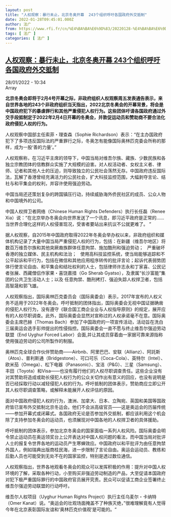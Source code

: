 ```yaml
---
layout: post
title: "人权观察：暴行未止，北京冬奥开幕  243个组织呼吁各国政府外交抵制"
date: 2022-01-28T09:45:01.000Z
author: 法广
from: https://www.rfi.fr/cn/%E4%BA%BA%E6%9D%83/20220128-%E4%BA%BA%E6%9D%83%E8%A7%82%E5%AF%9F-%E6%9A%B4%E8%A1%8C%E6%9C%AA%E6%AD%A2%EF%BC%8C%E5%8C%97%E4%BA%AC%E5%86%AC%E5%A5%A5%E5%BC%80%E5%B9%95-243%E4%B8%AA%E7%BB%84%E7%BB%87%E5%91%BC%E5%90%81%E5%90%84%E5%9B%BD%E6%94%BF%E5%BA%9C%E5%A4%96%E4%BA%A4%E6%8A%B5%E5%88%B6
tags: [ 法广 ]
categories: [ 法广 ]
---
```

<!--1643363101000-->
[人权观察：暴行未止，北京冬奥开幕  243个组织呼吁各国政府外交抵制](https://www.rfi.fr/cn/%E4%BA%BA%E6%9D%83/20220128-%E4%BA%BA%E6%9D%83%E8%A7%82%E5%AF%9F-%E6%9A%B4%E8%A1%8C%E6%9C%AA%E6%AD%A2%EF%BC%8C%E5%8C%97%E4%BA%AC%E5%86%AC%E5%A5%A5%E5%BC%80%E5%B9%95-243%E4%B8%AA%E7%BB%84%E7%BB%87%E5%91%BC%E5%90%81%E5%90%84%E5%9B%BD%E6%94%BF%E5%BA%9C%E5%A4%96%E4%BA%A4%E6%8A%B5%E5%88%B6)
------

<div>
<div>28/01/2022 - 10:34</div>Array<p><strong>                    北京冬奥会即将于2月4号开幕之际，非政府组织人权观察周五发表通告表示，来自世界各地的243个非政府组织当天指出，2022北京冬奥会的开幕背景，将会是中国政府犯下的暴虐罪行和其他严重侵犯人权行为。这些团体吁请各国政府通过外交手段抵制定于2022年2月4日开幕的冬奥会，并敦促运动员和赞助商不要合法化政府侵犯人权的行为。                </strong></p><div >                    <p>人权观察中国部主任索菲・理查森（Sophie Richardson）表示：“在主办国政府犯下了多项违反国际法的严重罪行之际，冬奥怎有能像国际奥林匹克委会所称的那样，成为一股‘善的力量’。”</p><p>人权观察称，在习近平主席的领导下，中国当局对维吾尔族、藏族、少数民族和各独立宗教团体的信教群众实施了大规模的迫害。对人权活动者、女权主义者、律师、记者和其他人士的压迫，则导致独立的公民社会荡然无存。中国政府违反国际法，瓦解了香港曾经充满活力的公民社会，扩大科技监控范围，大幅剥夺言论、结社与和平集会的权利，并容许使用强迫劳动。</p><p>中国当局还还策划复杂的跨国镇压行动，持续威胁海外侨民社区的成员、公众人物和中国境外的公司。</p><p>中国人权捍卫者网络（Chinese Human Rights Defenders）执行长任磊（Renee Xia）说：“在北京举办冬奥会向世界发送了一个讯息，即习近平政府是正常的……当世界合理化这样的人权侵害现况，受害者要站出来抗议不公就更难了。 ”</p><p>据人权观察，自2015年中国政府取得2022年冬奥会举办权以来，非政府组织和媒体机构记录了大量中国当局严重侵犯人权的行为，包括：在新疆（维吾尔地区）将数百万维吾尔族和其他突厥裔族群体任意拘禁、施加酷刑和强迫劳动；   严重破坏香港的独立媒体、民主机构和法治；   使用高科技监控系统，使当局能够追踪和不公平起诉和平行为，包括在微信和其他应用程序转传的批评言论；起诉代表弱势团体行使言论自由、和平集会和结社权利的人士，包括律师许志永和丁家喜、公民记者张展、西藏僧侣作家果・喜饶嘉措（Go Sherab Gyatso），及隶属“长沙富能”集团的公共卫生活动人士；以及 任意拘禁、酷刑拷打、强迫失踪人权捍卫者，包括高智晟和郭飞雄。</p><p>人权观察指出，国际奥林匹克委员会（国际奥委会）表示，2017年宣布的人权义务不适用于2022年冬奥会。呼吁抵制的团体指出，国际奥委会无视中国证据确凿的侵犯人权行为，没有遵守《联合国工商企业业与人权指导原则》的规定，展开应有的人权尽职调查。此外，国际奥委会显然对宣称过的人权承诺毫不在意。国际奥委会主席巴赫（Thomas Bach）参加了中国政府的一项宣传活动，活动旨在洗白三届奥运会选手彭帅提出的性侵指控。国际奥委会一直不愿与终止维吾尔强迫劳动联盟（End Uyghur Forced Labor）会面,并让其成员穿着由一家据可靠来源指称使用强迫劳动的公司所製作的制服。</p><p>奥林匹克全球合作伙伴赞助商——Airbnb、阿里巴巴、安联（Allianz）、阿託斯（Atos）、普利斯通（Bridgestone）、可口可乐（Coca-Cola）、英特尔（Intel）、欧米茄（Omega）、松下电器（Panasonic）、宝洁（P&G）、三星（Samsung）、丰田（Toyota）和Visa——也没有履行他们的人权尽职调查责任。这些企业没有对其赞助将造成或助长侵犯人权行为的公众关切作出有意义的回应，也没有说明是否已经採取行动以减轻侵犯人权的行为。呼吁抵制的团体表示，赞助商应立即公开其人权尽职调查策略，或解释未能展开人权评估的原因。</p><p>面对中国政府侵犯人权的行为，澳洲、加拿大、日本、立陶宛、英国和美国等国政府皆已宣布外交抵制北京冬运会。他们不会派高级官员——这是奥运会的历届传统——参加开幕式或闭幕式。各国政府无论是否参加外交抵制，都应该利用这个机会除了支持参加冬奥会的运动员，也须展现对中国各地的人权捍卫者的具体援助。</p><p>呼吁抵制的团体表示，参加北京冬奥会的国家面临一系列人权风险。国际奥委会明令禁止运动员在奥运领奖台上公开表达对中国人权问题的看法，而中国当局对批评人士的报复令世界各地的运动员产生寒蝉效应。中国政府以和平批评为由任意拘禁外国人，例如瑞典出版商桂民海，进一步限制了言论自由。奥运会运动员、教练和后勤人员也可能受到无处不在的国家监控，特别是透过数位通信。</p><p>人权观察指出，世界各地观看冬奥会的观众可以发挥积极的作用：提升对中国人权环境的了解，采取各种行动，小至购买非强迫劳动制造的产品，大至促请本国政府对犯下极严重国际罪行的中国政府官员展开究责。民众可以促请工商企业签署终止维吾尔强迫劳动联盟的行动呼吁。</p><p>维吾尔人权项目（Uyghur Human Rights Project）执行主任乌麦尔・卡纳特（Omer Kanat）说。“奥运会的壮观场面掩盖不了种族灭绝，”很难理解竟有人觉得今年在北京表彰国际友谊和‘奥林匹克价值观’是可能的。“</p>                                            <div data-selfpromo-newsletter>    </div>    <div data-selfpromo-app>    </div>                </div>
</div>
